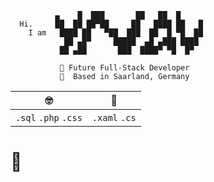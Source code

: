 ```
          ▄    █  ███       ██   ██  █
  Hi.     ██  ██ ██▀██     ██   ████ ██   █
    I am   ████ ██   ▀██  ███  ██  █ ▀█  ██
            ██ ▄█▀     █████  ▄█ ▄███ ████
           ██ ▄██       ███  ████▀ ▀█  █▀ 
   
           🚀 Future Full-Stack Developer 
           📍  Based in Saarland, Germany
```

|🤓|🌱|
|:---:|:---:|
|`.sql` `.php` `.css`|`.xaml` `.cs`|


# 💛
